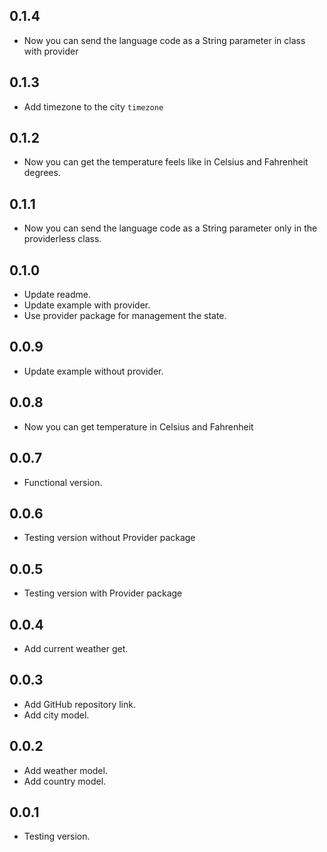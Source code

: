 ## 0.1.4
* Now you can send the language code as a String parameter in class with provider

## 0.1.3
* Add timezone to the city `timezone`

## 0.1.2
* Now you can get the temperature feels like in Celsius and Fahrenheit degrees.

## 0.1.1
* Now you can send the language code as a String parameter only in the providerless class.

## 0.1.0
* Update readme.
* Update example with provider.
* Use provider package for management the state.

## 0.0.9
* Update example without provider.

## 0.0.8
* Now you can get temperature in Celsius and Fahrenheit

## 0.0.7
* Functional version.

## 0.0.6
* Testing version without Provider package

## 0.0.5
* Testing version with Provider package

## 0.0.4
* Add current weather get.

## 0.0.3
* Add GitHub repository link.
* Add city model.

## 0.0.2
* Add weather model.
* Add country model.

## 0.0.1
* Testing version.
